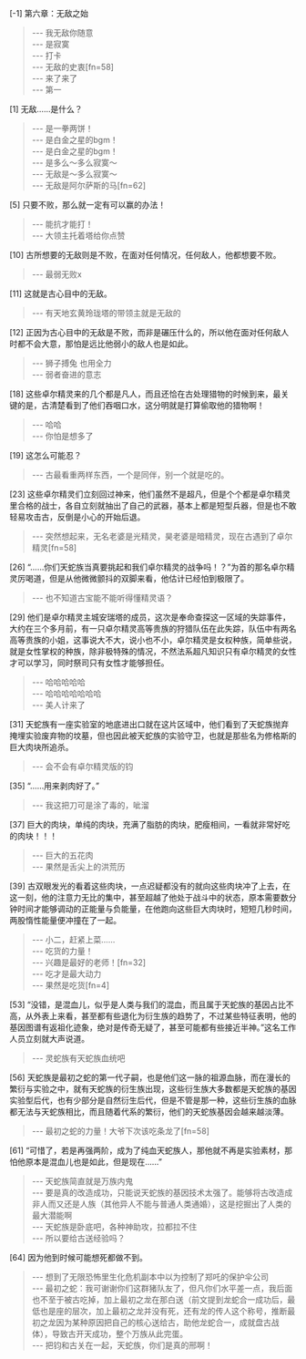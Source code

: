 
[-1] 第六章：无敌之始
>--- 我无敌你随意<br>
>--- 是寂寞<br>
>--- 打卡<br>
>--- 无敌的史衷[fn=58]<br>
>--- 来了来了<br>
>--- 第一<br>

[1] 无敌……是什么？
>--- 是一拳两饼！<br>
>--- 是白金之星的bgm！<br>
>--- 是白金之星的bgm！<br>
>--- 是多么～多么寂寞～<br>
>--- 无敌是～多么寂寞～<br>
>--- 无敌是阿尔萨斯的马[fn=62]<br>

[5] 只要不败，那么就一定有可以赢的办法！
>--- 能抗才能打！<br>
>--- 大领主托着塔给你点赞<br>

[10] 古所想要的无敌则是不败，在面对任何情况，任何敌人，他都想要不败。
>--- 最弱无败x<br>

[11] 这就是古心目中的无敌。
>--- 有天地玄黄玲珑塔的带领主就是无敌的<br>

[12] 正因为古心目中的无敌是不败，而非是碾压什么的，所以他在面对任何敌人时都不会大意，那怕是远比他弱小的敌人也是如此。
>--- 狮子搏兔
也用全力<br>
>--- 弱者奋进的意志<br>

[18] 这些卓尔精灵来的几个都是凡人，而且还恰在古处理猎物的时候到来，最关键的是，古清楚看到了他们吞咽口水，这分明就是打算偷取他的猎物啊！
>--- 哈哈<br>
>--- 你怕是想多了<br>

[19] 这怎么可能忍？
>--- 古最看重两样东西，一个是同伴，别一个就是吃的。<br>

[23] 这些卓尔精灵们立刻回过神来，他们虽然不是超凡，但是个个都是卓尔精灵里合格的战士，各自立刻就抽出了自己的武器，基本上都是短型兵器，但是也不敢轻易攻击古，反倒是小心的开始后退。
>--- 突然想起来，无名老婆是光精灵，昊老婆是暗精灵，现在古遇到了卓尔精灵[fn=58]<br>

[26] “……你们天蛇族当真要挑起和我们卓尔精灵的战争吗！？”为首的那名卓尔精灵厉喝道，但是从他微微颤抖的双脚来看，他估计已经怕到极限了。
>--- 也不知道古宝能不能听得懂精灵语？<br>

[29] 他们是卓尔精灵主城安瑞塔的成员，这次是奉命查探这一区域的失踪事件，大约在三个多月前，有一只卓尔精灵高等贵族的狩猎队伍在此失踪，队伍中有两名高等贵族的小姐，这事说大不大，说小也不小，卓尔精灵是女权种族，简单些说，就是女性掌权的种族，除非极特殊的情况，不然法系超凡知识只有卓尔精灵的女性才可以学习，同时祭司只有女性才能够担任。
>--- 哈哈哈哈哈<br>
>--- 哈哈哈哈哈哈哈<br>
>--- 美人计来了<br>

[31] 天蛇族有一座实验室的地底进出口就在这片区域中，他们看到了天蛇族抛弃掩埋实验废弃物的坟墓，但也因此被天蛇族的实验守卫，也就是那些名为修格斯的巨大肉块所追杀。
>--- 会不会有卓尔精灵版的钧<br>

[35] “……用来剥肉好了。”
>--- 我这把刀可是涂了毒的，呲溜<br>

[37] 巨大的肉块，单纯的肉块，充满了脂肪的肉块，肥瘦相间，一看就非常好吃的肉块！！！
>--- 巨大的五花肉<br>
>--- 果然是舌尖上的洪荒历<br>

[39] 古双眼发光的看着这些肉块，一点迟疑都没有的就向这些肉块冲了上去，在这一刻，他的注意力无比的集中，甚至超越了他处于战斗中的状态，原本需要数分钟时间才能够调动的正能量与负能量，在他跑向这些巨大肉块时，短短几秒时间，两股惰性能量便冲撞在了一起。
>--- 小二，赶紧上菜……<br>
>--- 吃货的力量！<br>
>--- 兴趣是最好的老师！[fn=32]<br>
>--- 吃才是最大动力<br>
>--- 果然是吃货[fn=4]<br>

[53] “没错，是混血儿，似乎是人类与我们的混血，而且属于天蛇族的基因占比不高，从外表上来看，甚至都有些退化为衍生族的趋势了，不过某些特征表明，他的基因图谱有返祖化迹象，绝对是传奇无疑了，甚至可能都有些接近半神。”这名工作人员立刻就大声说道。
>--- 灵蛇族有天蛇族血统吧<br>

[56] 天蛇族是最初之蛇的第一代子嗣，也是他们这一脉的祖源血脉，而在漫长的繁衍与实验之中，就有天蛇族的衍生族出现，这些衍生族大多数都是天蛇族的基因实验型后代，也有少部分是自然衍生后代，但是不管是那一种，这些衍生族的血脉都无法与天蛇族相比，而且随着代系的繁衍，他们的天蛇族基因会越来越淡薄。
>--- 最初之蛇的力量！大爷下次该吃条龙了[fn=58]<br>

[61] “可惜了，若是再强两阶，成为了纯血天蛇族人，那他就不再是实验素材，那怕他原本是混血儿也是如此，但是现在……”
>--- 天蛇族简直就是万族内鬼<br>
>--- 要是真的改造成功，只能说天蛇族的基因技术太强了。能够将古改造成非人而又还是人族（其他异人不能与普通人类通婚），这是挖掘出了人类的最大潜能啊<br>
>--- 天蛇族是卧底吧，各种神助攻，拉都拉不住<br>
>--- 所以要给古送经验吗？<br>

[64] 因为他到时候可能想死都做不到。
>--- 想到了无限恐怖里生化危机副本中以为控制了郑吒的保护伞公司<br>
>--- 最初之蛇：我可谢谢你们这群猪队友了，但凡你们水平差一点，我后面也不至于被古吃掉，加上最初之龙在那白送（前文提到龙蛇合一成功后，最低也是座的层次，加上最初之龙并没有死，还有龙的传人这个称号，推断最初之龙因为某种原因把自己的核心送给古，助他龙蛇合一，成就盘古战体），导致古开天成功，整个万族从此完蛋。<br>
>--- 把钧和古关在一起，天蛇族，你们是真的邢啊！<br>
